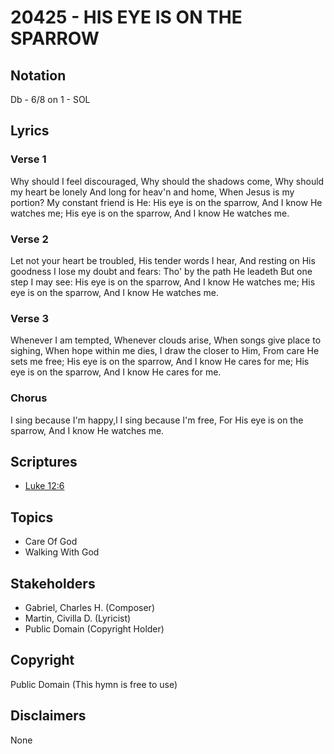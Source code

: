 # 20425 - HIS EYE IS ON THE SPARROW

## Notation

Db - 6/8 on 1 - SOL

## Lyrics

### Verse 1

Why should I feel discouraged, Why should the shadows come, Why should my heart be lonely And long for heav'n and home, When Jesus is my portion? My constant friend is He: His eye is on the sparrow, And I know He watches me; His eye is on the sparrow, And I know He watches me.

### Verse 2

Let not your heart be troubled, His tender words I hear, And resting on His goodness I lose my doubt and fears: Tho' by the path He leadeth But one step I may see: His eye is on the sparrow, And I know He watches me; His eye is on the sparrow, And I know He watches me.

### Verse 3

Whenever I am  tempted, Whenever clouds arise, When songs give place to sighing, When hope within me dies, I draw the closer to Him, From care He sets me free; His eye is on the sparrow, And I know He cares for me; His eye is on the sparrow, And I know He cares for me.

### Chorus

I sing because I'm happy,l I sing because I'm free, For His eye is on the sparrow, And I know He watches me.


## Scriptures

- [Luke 12:6](https://www.biblegateway.com/passage/?search=Luke%2012%3A6)

## Topics

- Care Of God
- Walking With God

## Stakeholders

- Gabriel, Charles H. (Composer)
- Martin, Civilla D. (Lyricist)
- Public Domain (Copyright Holder)

## Copyright

Public Domain
(This hymn is free to use)

## Disclaimers

None

